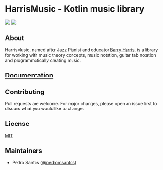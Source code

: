 # HarrisMusic - Kotlin music library

[![](https://jitpack.io/v/pedromsantos/HarrisMusic.svg)](https://jitpack.io/#pedromsantos/HarrisMusic)
[![](https://jitci.com/gh/pedromsantos/HarrisMusic/svg)](https://jitci.com/gh/pedromsantos/HarrisMusic)

## About

HarrisMusic, named after Jazz Pianist and educator [Barry Harris](https://en.wikipedia.org/wiki/Barry_Harris), is a library for working with music theory concepts, music notation, guitar tab notation and programmatically creating music.

## [Documentation](https://github.com/pedromsantos/HarrisMusic/wiki)

## Contributing

Pull requests are welcome. For major changes, please open an issue first to discuss what you would like to change.

## License

[MIT](https://choosealicense.com/licenses/mit/)

## Maintainers

- Pedro Santos ([@pedromsantos](https://twitter.com/pedromsantos))

